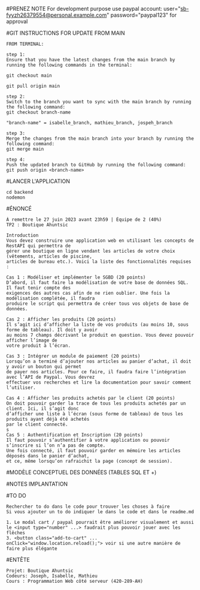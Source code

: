 #PRENEZ NOTE
    For development purpose use paypal account: user="sb-fyyzh26379554@personal.example.com" password="paypal123" for approval

#GIT INSTRUCTIONS FOR UPDATE FROM MAIN

    FROM TERMINAL:

    step 1:
    Ensure that you have the latest changes from the main branch by running the following commands in the terminal:
    
    git checkout main
    
    git pull origin main
    
    step 2:
    Switch to the branch you want to sync with the main branch by running the following command:
    git checkout branch-name
    
    "branch-name" = isabelle_branch, mathieu_branch, jospeh_branch
    
    step 3:
    Merge the changes from the main branch into your branch by running the following command:
    git merge main
    
    step 4:
    Push the updated branch to GitHub by running the following command:
    git push origin <branch-name>

#LANCER L'APPLICATION

    cd backend
    nodemon

#ÉNONCÉ

    À remettre le 27 juin 2023 avant 23h59 | Équipe de 2 (40%)
    TP2 : Boutique Ahuntsic

    Introduction
    Vous devez construire une application web en utilisant les concepts de RestAPI qui permettra de
    gérer une boutique en ligne vendant les articles de votre choix (vêtements, articles de piscine,
    articles de bureau etc.). Voici la liste des fonctionnalités requises :

    Cas 1 : Modéliser et implémenter le SGBD (20 points)
    D’abord, il faut faire la modélisation de votre base de données SQL. Il faut tenir compte des
    exigences des autres cas afin de ne rien oublier. Une fois la modélisation complétée, il faudra
    produire le script qui permettra de créer tous vos objets de base de données.

    Cas 2 : Afficher les produits (20 points)
    Il s’agit ici d’afficher la liste de vos produits (au moins 10, sous forme de tableau). Il doit y avoir
    au moins 7 champs décrivant le produit en question. Vous devez pouvoir afficher l’image de
    votre produit à l’écran.

    Cas 3 : Intégrer un module de paiement (20 points)
    Lorsqu’on a terminé d’ajouter nos articles au panier d’achat, il doit y avoir un bouton qui permet
    de payer nos articles. Pour ce faire, il faudra faire l’intégration avec l’API de Paypal. Vous devrez
    effectuer vos recherches et lire la documentation pour savoir comment l’utiliser.

    Cas 4 : Afficher les produits achetés par le client (20 points)
    On doit pouvoir garder la trace de tous les produits achetés par un client. Ici, il s’agit donc
    d’afficher une liste à l’écran (sous forme de tableau) de tous les produits ayant déjà été achetés
    par le client connecté.
    s
    Cas 5 : Authentification et Inscription (20 points)
    Il faut pouvoir s’authentifier à votre application ou pouvoir s’inscrire si l’on n’a pas de compte.
    Une fois connecté, il faut pouvoir garder en mémoire les articles déposés dans le panier d’achat,
    et ce, même lorsqu’on rafraichit la page (concept de session).

#MODÈLE CONCEPTUEL DES DONNÉES (TABLES SQL ET +)

#NOTES IMPLANTATION

#TO DO

    Rechercher to do dans le code pour trouver les choses à faire
    Si vous ajouter un to do indiquer le dans le code et dans le readme.md

    1. Le modal cart / paypal pourrait être améliorer visualement et aussi le <input type="number" ...> faudrait plus pouvoir jouer avec les flêches
    3. <button class="add-to-cart" ... onClick="window.location.reload();"> voir si une autre manière de faire plus élégante

#ENTÊTE
   
    Projet: Boutique Ahuntsic
    Codeurs: Joseph, Isabelle, Mathieu
    Cours : Programmation Web côté serveur (420-289-AH)
    
